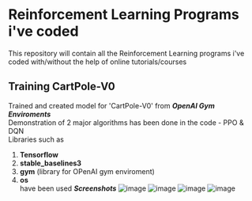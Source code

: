 # Reinforcement Learning Programs i've coded
This repository will contain all the Reinforcement Learning programs i've coded
with/without the help of online tutorials/courses

## Training CartPole-V0
Trained and created model for 'CartPole-V0' from ***OpenAI Gym Enviroments*** <br>
Demonstration of 2 major algorithms has been done in the code - PPO & DQN <br>
Libraries such as<br>
1. **Tensorflow**<br>
2. **stable_baselines3**<br>
3. **gym** (library for OPenAI gym enviroment)<br>
4. **os**<br>
have been used
***Screenshots***
![image](https://github.com/kev0-4/Reinforcement-Learning-Programs/assets/110706642/0cdc9099-c9bf-4a3c-ac91-e77a667d915a)
![image](https://github.com/kev0-4/Reinforcement-Learning-Programs/assets/110706642/fa955aa3-e61d-4870-98b6-54266257a730)
![image](https://github.com/kev0-4/Reinforcement-Learning-Programs/assets/110706642/0847e232-ac2d-475b-b518-0da8a9131322)
![image](https://github.com/kev0-4/Reinforcement-Learning-Programs/assets/110706642/0795b1a4-edd2-4554-8260-5474c8e6684f)
